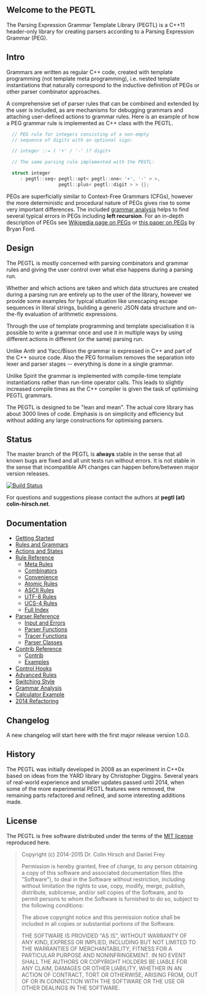 ## Welcome to the PEGTL

The Parsing Expression Grammar Template Library (PEGTL) is a C++11 header-only library for creating parsers according to a Parsing Expression Grammar (PEG).

## Intro

Grammars are written as regular C++ code, created with template programming (not template meta programming), i.e. nested template instantiations that naturally correspond to the inductive definition of PEGs or other parser combinator approaches.

A comprehensive set of parser rules that can be combined and extended by the user is included, as are mechanisms for debugging grammars and attaching user-defined actions to grammar rules.
Here is an example of how a PEG grammar rule is implemented as C++ class with the PEGTL.

```c++
  // PEG rule for integers consisting of a non-empty
  // sequence of digits with an optional sign:

  // integer ::= ( '+' / '-' )? digit+

  // The same parsing rule implemented with the PEGTL:

  struct integer
     : pegtl::seq< pegtl::opt< pegtl::one< '+', '-' > >,
                   pegtl::plus< pegtl::digit > > {};
```

PEGs are superficially similar to Context-Free Grammars (CFGs), however the more deterministic and procedural nature of PEGs gives rise to some very important differences.
The included [grammar analysis](https://github.com/ColinH/PEGTL/wiki/Grammar-Analysis) helps to find several typical errors in PEGs including **left recursion**.
For an in-depth description of PEGs see [Wikipedia page on PEGs](http://en.wikipedia.org/wiki/Parsing_expression_grammar) or [this paper on PEGs](http://pdos.csail.mit.edu/~baford/packrat/popl04/peg-popl04.pdf) by Bryan Ford.

## Design

The PEGTL is mostly concerned with parsing combinators and grammar rules and giving the user control over what else happens during a parsing run.

Whether and which actions are taken and which data structures are created during a parsing run are entirely up to the user of the library, however we provide some examples for typical situation like unescaping escape sequences in literal strings, building a generic JSON data structure and on-the-fly evaluation of arithmetic expressions.

Through the use of template programming and template specialisation it is possible to write a grammar once and use it in multiple ways by using different actions in different (or the same) parsing run.

Unlike Antlr and Yacc/Bison the grammar is expressed in C++ and part of the C++ source code.
Also the PEG formalism removes the separation into lexer and parser stages -- everything is done in a single grammar.

Unlike Spirit the grammar is implemented with compile-time template instantiations rather than run-time operator calls.
This leads to slightly increased compile times as the C++ compiler is given the task of optimising PEGTL grammars.

The PEGTL is designed to be "lean and mean".
The actual core library has about 3000 lines of code.
Emphasis is on simplicity and efficiency but without adding any large constructions for optimising parsers.

## Status

The master branch of the PEGTL is **always** stable in the sense that all known bugs are fixed and all unit tests run without errors. It is not stable in the sense that incompatible API changes can happen before/between major version releases.

[![Build Status](https://secure.travis-ci.org/ColinH/PEGTL.png)](http://travis-ci.org/ColinH/PEGTL)

For questions and suggestions please contact the authors at **pegtl (at) colin-hirsch.net**.

## Documentation

* [Getting Started](https://github.com/ColinH/PEGTL/wiki/Getting-Started)
* [Rules and Grammars](https://github.com/ColinH/PEGTL/wiki/Rules-and-Grammars)
* [Actions and States](https://github.com/ColinH/PEGTL/wiki/Actions-and-States)
* [Rule Reference](https://github.com/ColinH/PEGTL/wiki/Rule-Reference)
  * [Meta Rules](https://github.com/ColinH/PEGTL/wiki/Rule-Reference#meta-rules)
  * [Combinators](https://github.com/ColinH/PEGTL/wiki/Rule-Reference#combinators)
  * [Convenience](https://github.com/ColinH/PEGTL/wiki/Rule-Reference#convenience)
  * [Atomic Rules](https://github.com/ColinH/PEGTL/wiki/Rule-Reference#atomic-rules)
  * [ASCII Rules](https://github.com/ColinH/PEGTL/wiki/Rule-Reference#ascii-rules)
  * [UTF-8 Rules](https://github.com/ColinH/PEGTL/wiki/Rule-Reference#utf-8-rules)
  * [UCS-4 Rules](https://github.com/ColinH/PEGTL/wiki/Rule-Reference#ucs-4-rules)
  * [Full Index](https://github.com/ColinH/PEGTL/wiki/Rule-Reference#full-index)
* [Parser Reference](https://github.com/ColinH/PEGTL/wiki/Parser-Reference)
  * [Input and Errors](https://github.com/ColinH/PEGTL/wiki/Parser-Reference#input-and-errors)
  * [Parser Functions](https://github.com/ColinH/PEGTL/wiki/Parser-Reference#parser-functions)
  * [Tracer Functions](https://github.com/ColinH/PEGTL/wiki/Parser-Reference#tracer-functions)
  * [Parser Classes](https://github.com/ColinH/PEGTL/wiki/Parser-Reference#parser-classes)
* [Contrib Reference](https://github.com/ColinH/PEGTL/wiki/Contrib-Reference)
  * [Contrib](https://github.com/ColinH/PEGTL/wiki/Contrib-Reference#contrib)
  * [Examples](https://github.com/ColinH/PEGTL/wiki/Contrib-Reference#examples)
* [Control Hooks](https://github.com/ColinH/PEGTL/wiki/Control-Hooks)
* [Advanced Rules](https://github.com/ColinH/PEGTL/wiki/Advanced-Rules)
* [Switching Style](https://github.com/ColinH/PEGTL/wiki/Switching-Style)
* [Grammar Analysis](https://github.com/ColinH/PEGTL/wiki/Grammar-Analysis)
* [Calculator Example](https://github.com/ColinH/PEGTL/wiki/Calculator-Example)
* [2014 Refactoring](https://github.com/ColinH/PEGTL/wiki/2014-Refactoring)

## Changelog

A new changelog will start here with the first major release version 1.0.0.

## History

The PEGTL was initially developed in 2008 as an experiment in C++0x based on ideas from the YARD library by Christopher Diggins.
Several years of real-world experience and smaller updates passed until 2014, when some of the more experimental PEGTL features were removed, the remaining parts refactored and refined, and some interesting additions made.

## License

The PEGTL is free software distributed under the terms of the [MIT license](http://www.opensource.org/licenses/mit-license.html) reproduced here.

> Copyright (c) 2014-2015 Dr. Colin Hirsch and Daniel Frey
>
> Permission is hereby granted, free of charge, to any person obtaining a copy of this software and associated documentation files (the "Software"), to deal in the Software without restriction, including without limitation the rights to use, copy, modify, merge, publish, distribute, sublicense, and/or sell copies of the Software, and to permit persons to whom the Software is furnished to do so, subject to the following conditions:
>
> The above copyright notice and this permission notice shall be included in all copies or substantial portions of the Software.
>
> THE SOFTWARE IS PROVIDED "AS IS", WITHOUT WARRANTY OF ANY KIND, EXPRESS OR IMPLIED, INCLUDING BUT NOT LIMITED TO THE WARRANTIES OF MERCHANTABILITY, FITNESS FOR A PARTICULAR PURPOSE AND NONINFRINGEMENT. IN NO EVENT SHALL THE AUTHORS OR COPYRIGHT HOLDERS BE LIABLE FOR ANY CLAIM, DAMAGES OR OTHER LIABILITY, WHETHER IN AN ACTION OF CONTRACT, TORT OR OTHERWISE, ARISING FROM, OUT OF OR IN CONNECTION WITH THE SOFTWARE OR THE USE OR OTHER DEALINGS IN THE SOFTWARE.
